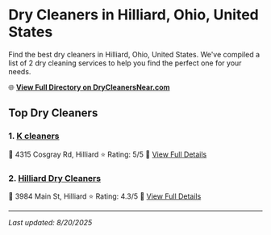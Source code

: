 # Dry Cleaners in Hilliard, Ohio, United States

Find the best dry cleaners in Hilliard, Ohio, United States. We've compiled a list of 2 dry cleaning services to help you find the perfect one for your needs.

🌐 **[View Full Directory on DryCleanersNear.com](https://drycleanersnear.com/city/US/Ohio/Hilliard)**

## Top Dry Cleaners

### 1. [K cleaners](https://drycleanersnear.com/dryCleaner/689aa04b2abe37ea0a656313/k-cleaners)
📍 4315 Cosgray Rd, Hilliard
⭐ Rating: 5/5
🔗 [View Full Details](https://drycleanersnear.com/dryCleaner/689aa04b2abe37ea0a656313/k-cleaners)

### 2. [Hilliard Dry Cleaners](https://drycleanersnear.com/dryCleaner/689aa0962abe37ea0a65662e/hilliard-dry-cleaners)
📍 3984 Main St, Hilliard
⭐ Rating: 4.3/5
🔗 [View Full Details](https://drycleanersnear.com/dryCleaner/689aa0962abe37ea0a65662e/hilliard-dry-cleaners)


---

*Last updated: 8/20/2025*

